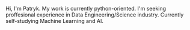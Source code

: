 Hi, I'm Patryk. My work is currently python-oriented. I'm seeking proffesional experience in Data Engineering/Science industry. Currently self-studying Machine Learning and AI.
